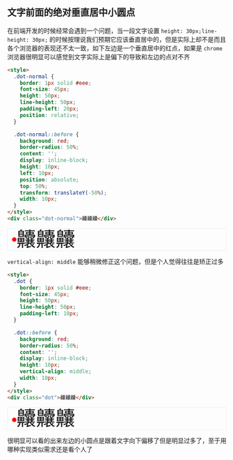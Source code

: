 ## 文字前面的绝对垂直居中小圆点

在前端开发的时候经常会遇到一个问题，当一段文字设置 `height: 30px;line-height: 30px;` 的时候按理说我们预期它应该垂直居中的，但是实际上却不是而且各个浏览器的表现还不太一致，如下左边是一个垂直居中的红点，如果是 `chrome` 浏览器很明显可以感觉到文字实际上是偏下的导致和左边的点对不齐

```html
<style>
  .dot-normal {
    border: 1px solid #eee;
    font-size: 45px;
    height: 50px;
    line-height: 50px;
    padding-left: 20px;
    position: relative;
  }

  .dot-normal::before {
    background: red;
    border-radius: 50%;
    content: '';
    display: inline-block;
    height: 10px;
    left: 10px;
    position: absolute;
    top: 50%;
    transform: translateY(-50%);
    width: 10px;
  }
</style>
<div class="dot-normal">齉齉齉</div>
```

<style>
  .dot-normal {
    border: 1px solid #eee;
    font-size: 45px;
    height: 50px;
    line-height: 50px;
    padding-left: 20px;
    position: relative;
  }

  .dot-normal::before {
    background: red;
    border-radius: 50%;
    content: '';
    display: inline-block;
    height: 10px;
    left: 10px;
    position: absolute;
    top: 50%;
    transform: translateY(-50%);
    width: 10px;
  }
</style>
<div class="dot-normal">齉齉齉</div>

`vertical-align: middle` 能够稍微修正这个问题，但是个人觉得往往是矫正过多

```html
<style>
  .dot {
    border: 1px solid #eee;
    font-size: 45px;
    height: 50px;
    line-height: 50px;
    padding-left: 10px;
  }

  .dot::before {
    background: red;
    border-radius: 50%;
    content: '';
    display: inline-block;
    height: 10px;
    vertical-align: middle;
    width: 10px;
  }
</style>
<div class="dot">齉齉齉</div>
```

<style>
  .dot {
    border: 1px solid #eee;
    font-size: 45px;
    height: 50px;
    line-height: 50px;
    padding-left: 10px;
  }

  .dot::before {
    background: red;
    border-radius: 50%;
    content: '';
    display: inline-block;
    height: 10px;
    vertical-align: middle;
    width: 10px;
  }
</style>
<div class="dot">齉齉齉</div>

很明显可以看的出来左边的小圆点是跟着文字向下偏移了但是明显过多了，至于用哪种实现类似需求还是看个人了
